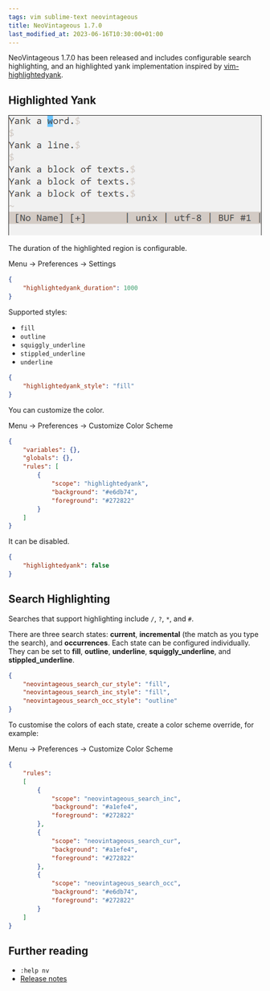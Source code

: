 ```yaml
---
tags: vim sublime-text neovintageous
title: NeoVintageous 1.7.0
last_modified_at: 2023-06-16T10:30:00+01:00
---
```


NeoVintageous 1.7.0 has been released and includes configurable search highlighting, and an highlighted yank implementation inspired by [vim-highlightedyank](https://github.com/machakann/vim-highlightedyank).

## Highlighted Yank

![Highlightedyank demo](/assets/2018-09-02-highlightedyank.gif)

The duration of the highlighted region is configurable.

Menu → Preferences → Settings

```json
{
    "highlightedyank_duration": 1000
}
```

Supported styles:

- `fill`
- `outline`
- `squiggly_underline`
- `stippled_underline`
- `underline`

```json
{
    "highlightedyank_style": "fill"
}
```

You can customize the color.

Menu → Preferences → Customize Color Scheme

```json
{
    "variables": {},
    "globals": {},
    "rules": [
        {
            "scope": "highlightedyank",
            "background": "#e6db74",
            "foreground": "#272822"
        }
    ]
}
```

It can be disabled.

```json
{
    "highlightedyank": false
}
```

## Search Highlighting

Searches that support highlighting include `/`, `?`, `*`, and `#`.

There are three search states: **current**, **incremental** (the match as you type the search), and **occurrences**. Each state can be configured individually. They can be set to **fill**, **outline**, **underline**, **squiggly_underline**, and **stippled_underline**.

```json
{
    "neovintageous_search_cur_style": "fill",
    "neovintageous_search_inc_style": "fill",
    "neovintageous_search_occ_style": "outline"
}

```

To customise the colors of each state, create a color scheme override, for example:

Menu → Preferences → Customize Color Scheme

```json
{
    "rules":
    [
        {
            "scope": "neovintageous_search_inc",
            "background": "#a1efe4",
            "foreground": "#272822"
        },
        {
            "scope": "neovintageous_search_cur",
            "background": "#a1efe4",
            "foreground": "#272822"
        },
        {
            "scope": "neovintageous_search_occ",
            "background": "#e6db74",
            "foreground": "#272822"
        }
    ]
}
```

## Further reading

* `:help nv`
* [Release notes](https://github.com/NeoVintageous/NeoVintageous/releases/tag/1.7.0)
